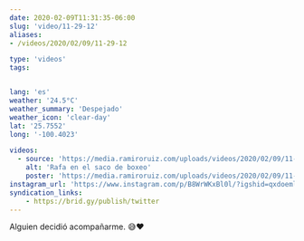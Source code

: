 ```yaml
---
date: 2020-02-09T11:31:35-06:00
slug: 'video/11-29-12'
aliases:
- /videos/2020/02/09/11-29-12

type: 'videos' 
tags:


lang: 'es'
weather: '24.5°C'
weather_summary: 'Despejado'
weather_icon: 'clear-day'
lat: '25.7552'
long: '-100.4023'

videos:
  - source: 'https://media.ramiroruiz.com/uploads/videos/2020/02/09/11-29-12/rafa-in-the-punchingbag.mp4'
    alt: 'Rafa en el saco de boxeo'
    poster: 'https://media.ramiroruiz.com/uploads/videos/2020/02/09/11-29-12/poster.jpg'
instagram_url: 'https://www.instagram.com/p/B8WrWKxBl0l/?igshid=qxdoemlxqdeh'
syndication_links:
    - https://brid.gy/publish/twitter
---
```

Alguien decidió acompañarme. 😅❤️